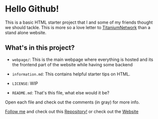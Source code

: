 # Hello Github!

This is a basic HTML starter project that I and some of my friends thought we should tackle. This is more so a love letter to [TitaniumNetwork](https://github.com/titaniumnetwork-dev) than a stand alone website.

## What's in this project?

 

 - `webpage/`: This is the main webpage where everything is hosted and its the frontend part of the website while having some backend

- `information.md`: This contains helpful starter tips on HTML.

- `LICENSE`: WIP
 
- `README.md`: That's this file, what else would it be?

Open each file and check out the comments (in gray) for more info.

[Follow me](https://github.com/KuglBltz/) and check out this [Repository!](https://github.com/KuglBltz/violet-frill-lint) or check out the [Website](https://www.kugelblitz.gq/)
